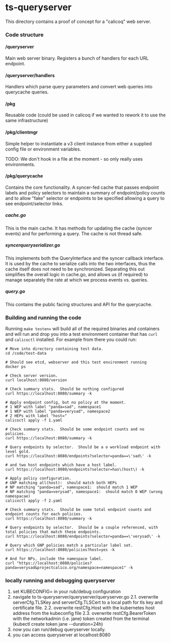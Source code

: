 # ts-queryserver

This directory contains a proof of concept for a "calicoq" web server.

### Code structure

#### /queryserver
Main web server binary.  Registers a bunch of handlers for each URL endpoint.

#### /queryserver/handlers
Handlers which parse query parameters and convert web queries into querycache queries.

#### /pkg
Reusable code (could be used in calicoq if we wanted to rework it to use the same infrastructure)

#### /pkg/clientmgr
Simple helper to instantiate a v3 client instance from either a supplied config file or environment
variables.

TODO: We don't hook in a file at the moment - so only really uses environments.

#### /pkg/querycache
Contains the core functionality.  A syncer-fed cache that passes endpoint labels and policy selectors to maintain
a summary of endpoint/policy counts and to allow "fake" selector or endpoints to be specified allowing a query to 
see endpoint/selector links.

##### cache.go
This is the main cache.  It has methods for updating the cache (syncer events) and for performing a query.  The
cache is not thread safe.

##### syncerqueryserializer.go
This implements both the QueryInterface and the syncer callback interface.  It is used by the cache to serialize
calls into the two interfaces, thus the cache itself does not need to be synchronized.  Separating this out
simplifies the overall logic in cache.go, and allows us (if required) to manage separately the rate at which we
process events vs. queries.

##### query.go
This contains the public facing structures and API for the querycache.

### Building and running the code

Running `make testenv` will build all of the required binaries and containers and will run and drop you into a
test environment container that has `curl` and `calicoctl` installed.  For example from there you could run:

```
# Move into directory containing test data.
cd /code/test-data

# Should see etcd, webserver and this test environment running
docker ps

# Check server version.
curl localhost:8080/version

# Check summary stats.  Should be nothing configured
curl https://localhost:8080/summary -k

# Apply endpoint config, but no policy at the moment.
# 1 WEP with label "panda=sad", namespace1
# 1 WEP with label "panda=verysad", namespace2
# 2 HEPs with label "host="
calicoctl apply -f 1.yaml

# Check summary stats.  Should be some endpoint counts and no policies.
curl https://localhost:8080/summary -k

# Query endpoints by selector.  Should be a o workload endpoint with level gold.
curl https://localhost:8080/endpoints?selector=panda==\'sad\' -k

# and two host endpoints which have a host label.
curl https://localhost:8080/endpoints?selector=has\(host\) -k

# Apply policy configuration.
# GNP matching all(host):  should match both HEPs
# NP matching "panda=sad", namespace1:  should match 1 WEP
# NP matching "panda=verysad", namespace1:  should match 0 WEP (wrong namespacae)
calicoctl apply -f 2.yaml

# Check summary stats.  Should be some total endpoint counts and endpoint counts for each policies.
curl https://localhost:8080/summary -k

# Query endpoints by selector.  Should be a couple referenced, with total policies that match these endpoints.
curl https://localhost:8080/endpoints?selector=panda==\'verysad\' -k

# Query which GNP policies match a particular label set.
curl https://localhost:8080/policies?host=yes -k

# And for NPs, include the namespace label.
curl "https://localhost:8080/policies?panda=verysad&projectcalico.org/namespace=namespace1" -k
```

### locally running and debugging queryserver
1. set KUBECONFIG=<path to your kubeconfig file> in your rub/debug configuration
2. navigate to ts-queryserver/queryserver/queryserver.go
   2.1. overwrite serverCfg.TLSKey and serverCfg.TLSCert to a local path for tls key and certificate file.
   2.2. overwrite restCfg.Host with the kubernetes host address from the kubeconfig file
   2.3. overwrite restCfg.BearerToken with the networkadmin (i.e. jane) token created from the terminal (kubectl create token jane --duration=24h)
3. now you can run/debug queryserver locally.
4. you can access queryserver at localhost:8080